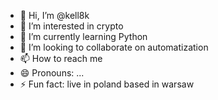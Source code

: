 - 👋 Hi, I’m @kell8k
- 👀 I’m interested in crypto 
- 🌱 I’m currently learning Python
- 💞️ I’m looking to collaborate on automatization
- 📫 How to reach me 
- 😄 Pronouns: ...
- ⚡ Fun fact: live in poland based in warsaw

<!---
kell8k/kell8k is a ✨ special ✨ repository because its `README.md` (this file) appears on your GitHub profile.
You can click the Preview link to take a look at your changes.
--->
